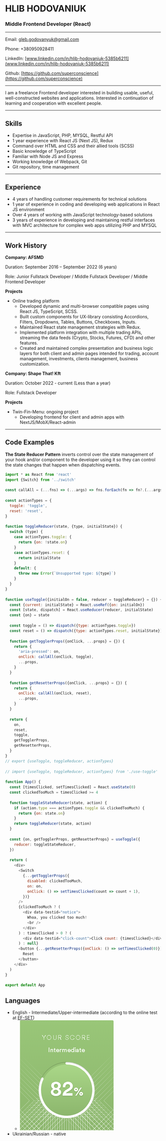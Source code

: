 # HLIB HODOVANIUK

### Middle Frontend Developer (React)

---

Email: gleb.godovanyuk@gmail.com

Phone: +380950928411

LinkedIn: [www.linkedin.com/in/hlib-hodovaniuk-5385b6211](www.linkedin.com/in/hlib-hodovaniuk-5385b6211)

Github: [https://github.com/superconscience](https://github.com/superconscience)

---

I am a freelance Frontend developer interested in building usable, useful,
well-constructed websites and applications. Interested in continuation of
learning and cooperation with excellent people.

---

## Skills

- Expertise in JavaScript, PHP, MYSQL, Restful API
- 1 year experience with React JS (Next JS), Redux
- Command over HTML and CSS and their allied tools (SCSS)
- Basic knowledge of TypeScript
- Familiar with Node JS and Express
- Working knowledge of Webpack, Git
- Git repository, time management

---

## Experience

- 4 years of handling customer requirements for technical solutions
- 1 year of experience in coding and developing web applications in React JS environment
- Over 4 years of working with JavaScript technology-based solutions
- 3 years of experience in developing and maintaining restful interfaces with MVC architecture for complex web apps utilizing PHP and MYSQL

---

## Work History

**Company: AFSMD**

Duration: September 2016 – September 2022 (6 years)

Role: Junior Fullstack Developer / Middle Fullstack Developer / Middle Frontend Developer

**Projects**

- Online trading platform
    - Developed dynamic and multi-browser compatible pages using
      React JS, TypeScript, SCSS.
    - Built custom components for UX-library consisting Accordions,
      Filters, Dropdowns, Tables, Buttons, Checkboxes, Inputs.
    - Maintained React state management strategies with Redux.
    - Implemented platform integration with multiple trading APIs,
      streaming the data feeds (Crypto, Stocks, Futures, CFD) and other
      features.
    - Created and maintained complex presentation and business logic
      layers for both client and admin pages intended for trading,
      account management, investments, clients management, business
      customization.


**Company: Shape That! Kft**

Duration: October 2022 - current (Less than a year)

Role: Fullstack Developer

**Projects**

- Twin-Fin-Menu: ongoing project
    - Developing frontend for client and admin apps with NextJS/MobX/React-admin

---

## Code Examples

**The State Reducer Pattern** inverts control over the state
management of your hook and/or component to the developer using it so they can
control the state changes that happen when dispatching events.

```javascript
import * as React from 'react'
import {Switch} from '../switch'

const callAll = (...fns) => (...args) => fns.forEach(fn => fn?.(...args))

const actionTypes = {
  toggle: 'toggle',
  reset: 'reset',
}

function toggleReducer(state, {type, initialState}) {
  switch (type) {
    case actionTypes.toggle: {
      return {on: !state.on}
    }
    case actionTypes.reset: {
      return initialState
    }
    default: {
      throw new Error(`Unsupported type: ${type}`)
    }
  }
}

function useToggle({initialOn = false, reducer = toggleReducer} = {}) {
  const {current: initialState} = React.useRef({on: initialOn})
  const [state, dispatch] = React.useReducer(reducer, initialState)
  const {on} = state

  const toggle = () => dispatch({type: actionTypes.toggle})
  const reset = () => dispatch({type: actionTypes.reset, initialState})

  function getTogglerProps({onClick, ...props} = {}) {
    return {
      'aria-pressed': on,
      onClick: callAll(onClick, toggle),
      ...props,
    }
  }

  function getResetterProps({onClick, ...props} = {}) {
    return {
      onClick: callAll(onClick, reset),
      ...props,
    }
  }

  return {
    on,
    reset,
    toggle,
    getTogglerProps,
    getResetterProps,
  }
}
// export {useToggle, toggleReducer, actionTypes}

// import {useToggle, toggleReducer, actionTypes} from './use-toggle'

function App() {
  const [timesClicked, setTimesClicked] = React.useState(0)
  const clickedTooMuch = timesClicked >= 4

  function toggleStateReducer(state, action) {
    if (action.type === actionTypes.toggle && clickedTooMuch) {
      return {on: state.on}
    }
    return toggleReducer(state, action)
  }

  const {on, getTogglerProps, getResetterProps} = useToggle({
    reducer: toggleStateReducer,
  })

  return (
    <div>
      <Switch
        {...getTogglerProps({
          disabled: clickedTooMuch,
          on: on,
          onClick: () => setTimesClicked(count => count + 1),
        })}
      />
      {clickedTooMuch ? (
        <div data-testid="notice">
          Whoa, you clicked too much!
          <br />
        </div>
      ) : timesClicked > 0 ? (
        <div data-testid="click-count">Click count: {timesClicked}</div>
      ) : null}
      <button {...getResetterProps({onClick: () => setTimesClicked(0)})}>
        Reset
      </button>
    </div>
  )
}

export default App
```

## Languages

- English - Intermediate/Upper-intermediate (according to the online test at [EF-SET](https://www.efset.org/quick-check/))
    - ![EFSET results](/images/efset.png)
- Ukrainian/Russian - native
